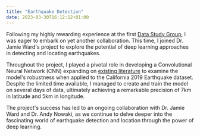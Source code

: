 ```yaml
---
title: "Earthquake Detection"
date: 2023-03-30T16:12:12+01:00
---
```


Following my highly rewarding experience at the first [Data Study Group](https://joannercsheppard.github.io/joannesheppard.io/posts/illegalmining/), I was eager to embark on yet another collaboration. This time, I joined Dr. Jamie Ward's project to explore the potential of deep learning approaches in detecting and locating earthquakes.

Throughout the project, I played a pivotal role in developing a Convolutional Neural Network (CNN) expanding on [existing literature](https://www.science.org/doi/full/10.1126/sciadv.1700578) to examine the model's robustness when applied to the California 2019 Earthquake dataset. Despite the limited time available, I managed to create and train the model on several days of data, ultimately achieving a remarkable precision of 7km in latitude and 5km in longitude.

The project's success has led to an ongoing collaboration with Dr. Jamie Ward and Dr. Andy Nowaki, as we continue to delve deeper into the fascinating world of earthquake detection and location through the power of deep learning.